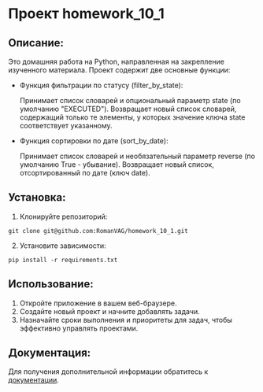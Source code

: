 #
# Проект homework_10_1

## Описание:

Это домашняя работа на Python, направленная на закрепление изученного материала. Проект содержит две основные функции:

* Функция фильтрации по статусу (filter_by_state):
  
  Принимает список словарей и опциональный параметр state (по умолчанию "EXECUTED").
  Возвращает новый список словарей, содержащий только те элементы, у которых значение ключа state соответствует указанному.

* Функция сортировки по дате (sort_by_date):

  Принимает список словарей и необязательный параметр reverse (по умолчанию True - убывание).
  Возвращает новый список, отсортированный по дате (ключ date).


## Установка:

1. Клонируйте репозиторий:
```
git clone git@github.com:RomanVAG/homework_10_1.git
```
2. Установите зависимости:
```
pip install -r requirements.txt
```
## Использование:

1. Откройте приложение в вашем веб-браузере.
2. Создайте новый проект и начните добавлять задачи.
3. Назначайте сроки выполнения и приоритеты для задач, чтобы эффективно управлять проектами.

## Документация:

Для получения дополнительной информации обратитесь к [документации](docs/README.md).